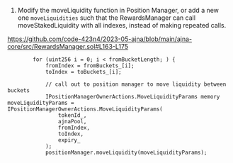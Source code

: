 1. Modify the moveLiquidity function in Position Manager, or add a new one `moveLiquidities` such that the RewardsManager can call moveStakedLiquidity with all indexes, instead of making repeated calls.

https://github.com/code-423n4/2023-05-ajna/blob/main/ajna-core/src/RewardsManager.sol#L163-L175

```solidity
        for (uint256 i = 0; i < fromBucketLength; ) {
            fromIndex = fromBuckets_[i];
            toIndex = toBuckets_[i];

            // call out to position manager to move liquidity between buckets
            IPositionManagerOwnerActions.MoveLiquidityParams memory moveLiquidityParams = IPositionManagerOwnerActions.MoveLiquidityParams(
                tokenId_,
                ajnaPool,
                fromIndex,
                toIndex,
                expiry_
            );
            positionManager.moveLiquidity(moveLiquidityParams);
```